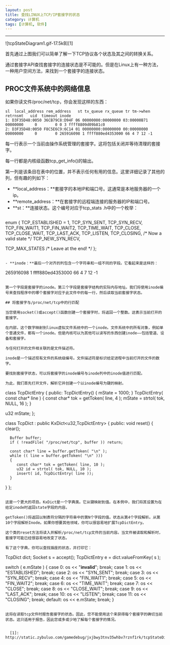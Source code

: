 ```yaml
---
layout: post
title: 查找LINUX上TCP/IP套接字的状态
category: 计算机
tags: [计算机, 软件]
---
```



----------
![tcpStateDiagram1.gif-17.5kB][1]

首先通过上图我们可以简单了解一下TCP协议各个状态及其之间的转换关系。

通过套接字API查找套接字的连接状态是不可能的。但是在Linux上有一种方法，一种用户空间方法，来找到一个套接字的连接状态。

## PROC文件系统中的网络信息

如果你读文件/proc/net/tcp，你会发现这样的东西：

```
sl  local_address rem_address   st tx_queue rx_queue tr tm->when retrnsmt   uid  timeout inode
1: D3F35D48:0050 36CB79C8:D94F 06 00000000:00000000 03:00000B71 00000000     0        0 0 3 ffff8809d09b81c0
2: D3F35D48:0050 F8C5E6C9:6C14 01 00000000:00000000 00:00000000 00000000     0        0 265916098 1 ffff880ed4353000 66 4 7 12 -1
```

每一行表示一个当前由操作系统管理的套接字。这将包括关闭并等待清理的套接字。

每一行都是内核级函数tcp_get_info()的输出。

第一列是该条目在表中的位置，并不表示任何有用的信息。这里详细记录了其他的列，但有趣的列如下：

- **local_address：**套接字的本地IP和端口号。这通常是本地服务器的一个ip。
- **remote_address：**在套接字的远程端连接的服务器的IP和端口号。
- **st：**连接状态。这个编号对应于tcp_stats .h中的一个枚举：
  ```
enum {
  TCP_ESTABLISHED = 1,
  TCP_SYN_SENT,
  TCP_SYN_RECV,
  TCP_FIN_WAIT1,
  TCP_FIN_WAIT2,
  TCP_TIME_WAIT,
  TCP_CLOSE,
  TCP_CLOSE_WAIT,
  TCP_LAST_ACK,
  TCP_LISTEN,
  TCP_CLOSING,  /* Now a valid state */
  TCP_NEW_SYN_RECV,
 
  TCP_MAX_STATES    /* Leave at the end! */
};
  ```

- **inode：**最后一个对齐的列包含一个字符串和一组不同的字段。它看起来是这样的：

  ```
265916098 1 ffff880ed4353000 66 4 7 12 -1
  ```

第一个字段是套接字的inode。第三个字段是套接字结构的实际内存地址。我们将使用inode编号来查找程序中的哪个套接字对应于此文件中的每一行，然后读取当前套接字状态。

## 将套接字与/proc/net/tcp中的行匹配

当您使用socket()或accept()函数创建一个套接字时，将返回一个整数。这表示当前打开的套接字。

在内部，这个数字映射到linux虚拟文件系统中的一个inode。文件系统中的所有对象，例如单个普通文件，都有一个inode。但是内核可以为其他可以读写的东西创建inode——包括管道、设备和套接字。

与任何打开的文件相关联的是文件描述符。

inode是一个描述现有文件的系统级编号。文件描述符是标识给定进程中当前打开的文件的数字。

要找到套接字状态，可以将套接字的inode编号与inode列中的inode值进行匹配。

为此，我们首先打开文件，解析它并创建一个以inode编号为键的映射。

```
class TcpDictEntry
{
public:
   TcpDictEntry() { mState = 1000; }
   TcpDictEntry( const char* line )
   {
      const char* tok = getToken( line, 4 );
      mState = strtol( tok, NULL, 16 );
   }
 
   u32 mState;
};
 
class TcpDict : public KxDict<u32,TcpDictEntry>
{
public:
   void reset()
   {
      clear();
 
      Buffer buffer;
      if ( !readFile( "/proc/net/tcp", buffer )) return;
 
      const char* line = buffer.getToken( "\n" );
      while (( line = buffer.getToken( "\n" )))
      {
         const char* tok = getToken( line, 10 );
         u32 id = strtol( tok, NULL, 10 );
         insert( id, TcpDictEntry( line ));
      }
   }
};
```

这是一个更大的项目。KxDict是一个字典类。它从键映射到值。在本例中，我们将其设置为在给定inode时返回state字段的内容。

getToken()将返回以制表符分隔的字符串中的第N个字段的值。状态从第4个字段解析。从第10个字段解析Inode。如果你想要其他领域，你可以很容易地扩展TcpDictEntry。

这个类的reset方法将读入并解析/proc/net/tcp文件的当前内容。当文件被读取和解析时，套接字可能已经很容易地改变了状态。

有了这个字典，你可以查找插座的状态，并打印它：

```
TcpDict dict;
Socket s = accept();
TcpDictEntry e = dict.valueFromKey( s );
                
switch ( e.mState )
{
   case  0:  os << "**invalid**";              break;
   case  1:  os << "ESTABLISHED";              break;
   case  2:  os << "SYN_SENT";                 break;
   case  3:  os << "SYN_RECV";                 break;
   case  4:  os << "FIN_WAIT1";                break;
   case  5:  os << "FIN_WAIT2";                break;
   case  6:  os << "TIME_WAIT";                break;
   case  7:  os << "CLOSE";                    break;
   case  8:  os << "CLOSE_WAIT";               break;
   case  9:  os << "LAST_ACK";                 break;
   case 10:  os << "LISTEN";                   break; 
   case 11:  os << "CLOSING";                  break;
   default:  os << e.mState;                   break;
}
```

这将在读取tcp文件时报告套接字的状态。因此，您不能使用这个来获得每个套接字的确切当前状态。这只适用于报告，因此您或多或少地了解每个套接字的情况。


  [1]: http://static.zybuluo.com/gamedebug/jxjbwy3tnv35whbv7rznf1rk/tcpStateDiagram1.gif